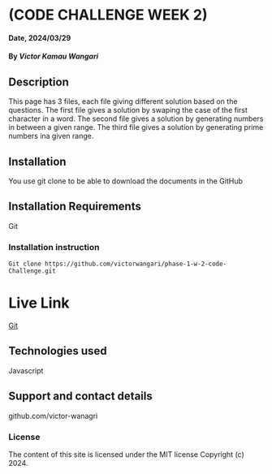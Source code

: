 # (CODE CHALLENGE WEEK 2)

#### Date, 2024/03/29

#### By *Victor Kamau Wangari*

## Description
This page has 3 files, each file giving different solution based on the questions.
The first file gives a solution by swaping the case of the first character in a word.
The second file gives a solution  by generating numbers in between a given range.
The third file gives a solution by generating prime numbers ina given range. 

## Installation
You use git clone to be able to download the documents in the GitHub

## Installation Requirements
Git

### Installation instruction
```
Git clone https://github.com/victorwangari/phase-1-w-2-code-Challenge.git

```

# Live Link
[Git](https://github.com/victorwangari/phase-1-w-2-code-Challenge.git)

## Technologies used
Javascript

## Support and contact details
github.com/victor-wanagri

### License
The content of this site is licensed under the MIT license
Copyright (c) 2024.
